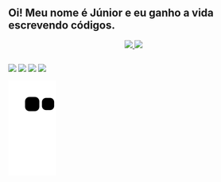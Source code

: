 ## Oi! Meu nome é Júnior e eu ganho a vida escrevendo códigos. 

<div align="center">
  <a href="https://github.com/n3xtzera">
  <img height="180em" src="https://github-readme-stats.vercel.app/api?username=n3xtzera&show_icons=true&theme=dracula&include_all_commits=true&count_private=true"/>
  <img height="180em" src="https://github-readme-stats.vercel.app/api/top-langs/?username=n3xtzera&layout=compact&langs_count=7&theme=dracula"/>
</div>

  
  ##
 
<div> 
  <a href="https://www.instagram.com/n3xtyk1ng/" target="_blank"><img src="https://img.shields.io/badge/-Instagram-%23E4405F?style=for-the-badge&logo=instagram&logoColor=white" target="_blank"></a>
 	<a href="https://www.twitch.tv/n3xtycs" target="_blank"><img src="https://img.shields.io/badge/Twitch-9146FF?style=for-the-badge&logo=twitch&logoColor=white" target="_blank"></a>
  <a href = "mailto:mizanin02@gmail.com"><img src="https://img.shields.io/badge/-Gmail-%23333?style=for-the-badge&logo=gmail&logoColor=white" target="_blank"></a>
  <a href="https://www.linkedin.com/in/junior-silva-36a729217/" target="_blank"><img src="https://img.shields.io/badge/-LinkedIn-%230077B5?style=for-the-badge&logo=linkedin&logoColor=white" target="_blank"></a> 
 
  ![Snake animation](https://github.com/rafaballerini/rafaballerini/blob/output/github-contribution-grid-snake.svg)
 
</div>
